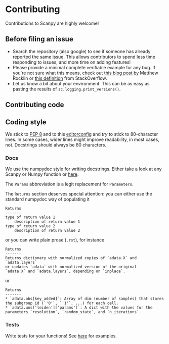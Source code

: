 # Contributing

Contributions to Scanpy are highly welcome!

## Before filing an issue

* Search the repository (also google) to see if someone has already reported the same issue. This allows contributors to spend less time responding to issues, and more time on adding features!
* Please provide a minimal complete verifiable example for any bug. If you're not sure what this means, check out [this blog post](http://matthewrocklin.com/blog/work/2018/02/28/minimal-bug-reports) by Matthew Rocklin or [this definition](https://stackoverflow.com/help/mcve) from StackOverflow.
* Let us know a bit about your environment. This can be as easy as pasting the results of `sc.logging.print_versions()`.

## Contributing code

## Coding style

We stick to [PEP 8](https://www.python.org/dev/peps/pep-0008) and to this [editorconfig](https://github.com/theislab/scanpy/blob/master/.editorconfig) and *try* to stick to 80-character lines. In some cases, wider lines might improve readability, in most cases, not. Docstrings should always be 80 characters.

### Docs

We use the numpydoc style for writing docstrings. Either take a look at any Scanpy or Numpy function or [here](http://sphinxcontrib-napoleon.readthedocs.io/en/latest/example_numpy.html).

The `Params` abbreviation is a legit replacement for `Parameters`.

The `Returns` section deserves special attention: you can either use the standard numpydoc way of populating it
```
Returns
-------
type of return value 1
    description of return value 1
type of return value 2
    description of return value 2
```
or you can write plain prose (`.rst`), for instance
```
Returns
-------
Returns dictionary with normalized copies of `adata.X` and `adata.layers`
or updates `adata` with normalized version of the original
`adata.X` and `adata.layers`, depending on `inplace`.
```
or
```
Returns
-------
* `adata.obs[key_added]`: Array of dim (number of samples) that stores the subgroup id (`'0'`, `'1'`, ...) for each cell.
* `adata.uns['leiden']['params']`: A dict with the values for the parameters `resolution`, `random_state`, and `n_iterations`.
```


### Tests

Write tests for your functions! See [here](https://github.com/theislab/scanpy/tree/master/scanpy/tests) for examples.